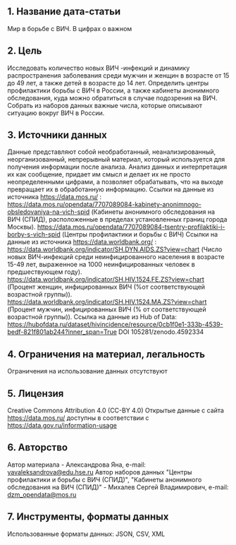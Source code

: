 
## 1. Название дата-статьи 
Мир в борьбе с ВИЧ. В цифрах о важном 
## 2. Цель 
Исследовать количество новых ВИЧ -инфекций и динамику распространения заболевания среди мужчин и женщин в возрасте от 15 до 49 лет, а также детей в возрасте до 14 лет. Определить центры профилактики борьбы с ВИЧ в России, а также кабинеты анонимного обследования, куда можно обратиться в случае подозрения на ВИЧ. Собрать из наборов данных важные числа, которые описывают ситуацию вокруг ВИЧ в России. 
## 3. Источники данных 
Данные представляют собой необработанный, неанализированный, неорганизованный, непрерывный материал, который используется для получения информации после анализа. Анализ данных и интерпретация их как сообщение, придает им смысл и делает их не просто неопределенными цифрами, а позволяет обрабатывать, что на выходе превращает их в обработанную информацию. 
Ссылки на данные из источника https://data.mos.ru/ : 
https://data.mos.ru/opendata/7707089084-kabinety-anonimnogo-obsledovaniya-na-vich-spid (Кабинеты анонимного обследования на ВИЧ (СПИД), расположенные в пределах установленных границ города Москвы).
https://data.mos.ru/opendata/7707089084-tsentry-profilaktiki-i-borby-s-vich-spid (Центры профилактики и борьбы с ВИЧ) 
Ссылки на данные из источника https://data.worldbank.org/ :
https://data.worldbank.org/indicator/SH.DYN.AIDS.ZS?view=chart (Число новых ВИЧ-инфекций среди неинфицированного населения в возрасте 15-49 лет, выраженное на 1000 неинфицированных человек в предшествующем году).
https://data.worldbank.org/indicator/SH.HIV.1524.FE.ZS?view=chart (Процент женщин, инфицированных ВИЧ (%от соответствующей возрастной группы)).
https://data.worldbank.org/indicator/SH.HIV.1524.MA.ZS?view=chart (Процент мужчин, инфицированных ВИЧ (% от соответствующей возрастной группы)).
Ссылка на данные из Hub of Data: 
https://hubofdata.ru/dataset/hivincidence/resource/0cb1f0e1-333b-4539-bedf-821f801ab244?inner_span=True 
DOI 105281/zenodo.4592334
## 4. Ограничения на материал, легальность 
Ограничения на использование данных отсутствуют
## 5. Лицензия 
Creative Commons Attribution 4.0 (CC-BY 4.0)
Открытые данные с сайта https://data.mos.ru/ доступны в соответствии с https://data.gov.ru/information-usage
## 6. Авторство 
Автор материала - Александрова Яна, e-mail: yavaleksandrova@edu.hse.ru 
Автор наборов данных "Центры профилактики и борьбы с ВИЧ (СПИД)", "Кабинеты анонимного обследования на ВИЧ (СПИД)" - Михалев Сергей Владимирович, e-mail: dzm_opendata@mos.ru
## 7. Инструменты, форматы данных 
Использованные форматы данных: 
JSON, CSV, XML


